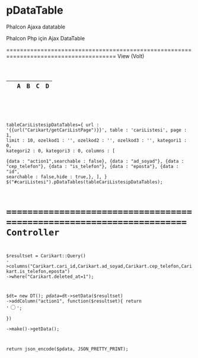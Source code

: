 # pDataTable
Phalcon Ajaxa datatable


Phalcon Php için Ajax DataTable


======================================================================================
View (Volt)
<code>
  <table id="cariListesi" class="table table-hover  col-sm12" role="grid">
      <thead>        
          <tr>                                    
              <th width="5"></th>
              <th>A</th>
              <th>B</th>
              <th>C</th>
              <th>D</th>
          </tr>
      </thead>
      <tbody>                                    
      </tbody>
  </table>
  
  
  
<script src="{{url("plugins/pDataTables/pDataTables.js")}}"></script>

tableCariListesipDataTables={
    url         :   '{{url("Carikart/getCariListPage")}}',
    table       :   'cariListesi',
    page        :   1, 
    limit       :   10,
    ozelkod1    :   '',
    ozelkod2    :   '',
    ozelkod3    :   '',
    kategori1   :   0,
    kategori2   :   0,
    kategori3   :   0,
    columns     :   [   
                        {data   :   "action1",searchable  : false},
                        {data   :   "ad_soyad"},
                        {data   :   "cep_telefon"},
                        {data   :   "is_telefon"},
                        {data   :   "eposta"},
                        {data   :   "id", searchable  : false,hide  :   true,},
                    ],
    }
$("#cariListesi").pDataTables(tableCariListesipDataTables);


=====================================================================
Controller
=====================================================================

$resultset  = Carikart::Query()
        ->columns("Carikart.cari_id,Carikart.ad_soyad,Carikart.cep_telefon,Carikart.is_telefon,eposta")
        ->where("Carikart.deleted_at=1");      

$dt= new DT();
$pdata =$dt->setData($resultset)
     ->addColumn("action1", function($resultset){
        return '<input type="radio" name="id" value="'.$resultset->cari_id.'" class="cariIdInput" onClick="JSF__selectedCariKartId('.$resultset->cari_id.')">';  
        })   
    ->make()->getData();

return  json_encode($pdata, JSON_PRETTY_PRINT); 
</code>
